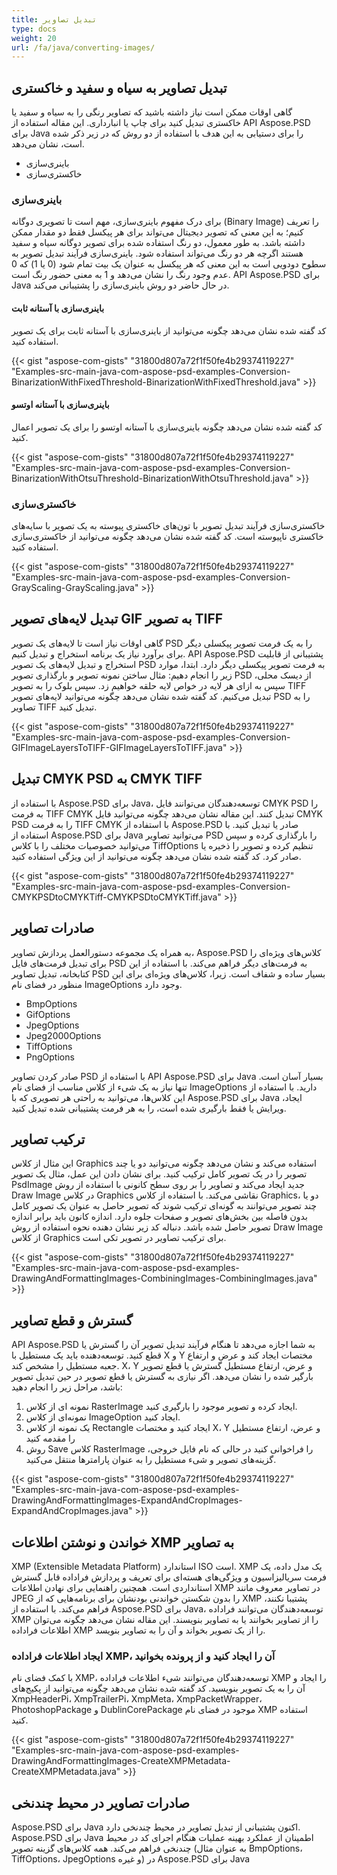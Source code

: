 ```yaml
---
title: تبدیل تصاویر
type: docs
weight: 20
url: /fa/java/converting-images/
---
```


## **تبدیل تصاویر به سیاه و سفید و خاکستری**
گاهی اوقات ممکن است نیاز داشته باشید که تصاویر رنگی را به سیاه و سفید یا خاکستری تبدیل کنید برای چاپ یا انبارداری. این مقاله استفاده از API Aspose.PSD برای Java را برای دستیابی به این هدف با استفاده از دو روش که در زیر ذکر شده است، نشان می‌دهد.

- باینری‌سازی
- خاکستری‌سازی

### **باینری‌سازی**
برای درک مفهوم باینری‌سازی، مهم است تا تصویری دوگانه (Binary Image) را تعریف کنیم؛ به این معنی که تصویر دیجیتال می‌تواند برای هر پیکسل فقط دو مقدار ممکن داشته باشد. به طور معمول، دو رنگ استفاده شده برای تصویر دوگانه سیاه و سفید هستند اگرچه هر دو رنگ می‌تواند استفاده شود. باینری‌سازی فرآیند تبدیل تصویر به سطوح دودویی است به این معنی که هر پیکسل به عنوان یک بیت تمام شود (0 یا 1) که 0 عدم وجود رنگ را نشان می‌دهد و 1 به معنی حضور رنگ است. API Aspose.PSD برای Java در حال حاضر دو روش باینری‌سازی را پشتیبانی می‌کند.

#### **باینری‌سازی با آستانه ثابت**
کد گفته شده نشان می‌دهد چگونه می‌توانید از باینری‌سازی با آستانه ثابت برای یک تصویر استفاده کنید.


{{< gist "aspose-com-gists" "31800d807a72f1f50fe4b29374119227" "Examples-src-main-java-com-aspose-psd-examples-Conversion-BinarizationWithFixedThreshold-BinarizationWithFixedThreshold.java" >}}
#### **باینری‌سازی با آستانه اوتسو**
کد گفته شده نشان می‌دهد چگونه باینری‌سازی با آستانه اوتسو را برای یک تصویر اعمال کنید.


{{< gist "aspose-com-gists" "31800d807a72f1f50fe4b29374119227" "Examples-src-main-java-com-aspose-psd-examples-Conversion-BinarizationWithOtsuThreshold-BinarizationWithOtsuThreshold.java" >}}
### **خاکستری‌سازی**
خاکستری‌سازی فرآیند تبدیل تصویر با تون‌های خاکستری پیوسته به یک تصویر با سایه‌های خاکستری ناپیوسته است. کد گفته شده نشان می‌دهد چگونه می‌توانید از خاکستری‌سازی استفاده کنید.


{{< gist "aspose-com-gists" "31800d807a72f1f50fe4b29374119227" "Examples-src-main-java-com-aspose-psd-examples-Conversion-GrayScaling-GrayScaling.java" >}}
## **تبدیل لایه‌های تصویر GIF به تصویر TIFF**
گاهی اوقات نیاز است تا لایه‌های یک تصویر PSD را به یک فرمت تصویر پیکسلی دیگر برای برآورد نیاز یک برنامه استخراج و تبدیل کنیم. API Aspose.PSD پشتیبانی از قابلیت استخراج و تبدیل لایه‌های یک تصویر PSD به فرمت تصویر پیکسلی دیگر دارد. ابتدا، موارد زیر را انجام دهیم: مثال ساختن نمونه تصویر و بارگذاری تصویر PSD از دیسک محلی، سپس به ازای هر لایه در خواص لایه حلقه خواهیم زد. سپس بلوک را به تصویر TIFF تبدیل می‌کنیم. کد گفته شده نشان می‌دهد چگونه می‌توانید لایه‌های تصویر PSD را به تصاویر TIFF تبدیل کنید.


{{< gist "aspose-com-gists" "31800d807a72f1f50fe4b29374119227" "Examples-src-main-java-com-aspose-psd-examples-Conversion-GIFImageLayersToTIFF-GIFImageLayersToTIFF.java" >}}
## **تبدیل CMYK PSD به CMYK TIFF**
با استفاده از Aspose.PSD برای Java، توسعه‌دهندگان می‌توانند فایل CMYK PSD را به فرمت TIFF CMYK تبدیل کنند. این مقاله نشان می‌دهد چگونه می‌توانید فایل CMYK PSD را به فرمت TIFF CMYK با استفاده از Aspose.PSD صادر یا تبدیل کنید. با استفاده از Aspose.PSD برای Java می‌توانید تصاویر PSD را بارگذاری کرده و سپس می‌توانید خصوصیات مختلف را با کلاس TiffOptions تنظیم کرده و تصویر را ذخیره یا صادر کرد. کد گفته شده نشان می‌دهد چگونه می‌توانید از این ویژگی استفاده کنید.


{{< gist "aspose-com-gists" "31800d807a72f1f50fe4b29374119227" "Examples-src-main-java-com-aspose-psd-examples-Conversion-CMYKPSDtoCMYKTiff-CMYKPSDtoCMYKTiff.java" >}}
## **صادرات تصاویر**
به همراه یک مجموعه دستورالعمل پردازش تصاویر، Aspose.PSD کلاس‌های ویژه‌ای را برای تبدیل فرمت‌های فایل PSD به فرمت‌های دیگر فراهم می‌کند. با استفاده از این کتابخانه، تبدیل تصاویر PSD بسیار ساده و شفاف است. زیرا، کلاس‌های ویژه‌ای برای این منظور در فضای نام ImageOptions وجود دارد.

- BmpOptions
- GifOptions
- JpegOptions
- Jpeg2000Options
- TiffOptions
- PngOptions

صادر کردن تصاویر PSD با استفاده از API Aspose.PSD برای Java بسیار آسان است. تنها نیاز به یک شیء از کلاس مناسب از فضای نام ImageOptions دارید. با استفاده از این کلاس‌ها، می‌توانید به راحتی هر تصویری که با Aspose.PSD برای Java ایجاد، ویرایش یا فقط بارگیری شده است، را به هر فرمت پشتیبانی شده تبدیل کنید.
## **ترکیب تصاویر**
این مثال از کلاس Graphics استفاده می‌کند و نشان می‌دهد چگونه می‌توانید دو یا چند تصویر را در یک تصویر کامل ترکیب کنید. برای نشان دادن این عمل، مثال یک تصویر PsdImage جدید ایجاد می‌کند و تصاویر را بر روی سطح کانونی با استفاده از روش Draw Image در کلاس Graphics نقاشی می‌کند. با استفاده از کلاس Graphics، دو یا چند تصویر می‌توانند به گونه‌ای ترکیب شوند که تصویر حاصل به عنوان یک تصویر کامل بدون فاصله بین بخش‌های تصویر و صفحات جلوه دارد. اندازه کانون باید برابر اندازه تصویر حاصل شده باشد. دنباله کد زیر نشان دهنده نحوه استفاده از روش Draw Image از کلاس Graphics برای ترکیب تصاویر در تصویر تکی است.


{{< gist "aspose-com-gists" "31800d807a72f1f50fe4b29374119227" "Examples-src-main-java-com-aspose-psd-examples-DrawingAndFormattingImages-CombiningImages-CombiningImages.java" >}}
## **گسترش و قطع تصاویر**
API Aspose.PSD به شما اجازه می‌دهد تا هنگام فرآیند تبدیل تصویر آن را گسترش یا قطع کنید. توسعه‌دهنده باید یک مستطیل با X و Y مختصات ایجاد کند و عرض و ارتفاع جعبه مستطیل را مشخص کند. X، Y و عرض، ارتفاع مستطیل گسترش یا قطع تصویر بارگیر شده را نشان می‌دهد. اگر نیازی به گسترش یا قطع تصویر در حین تبدیل تصویر باشد، مراحل زیر را انجام دهید:

1. نمونه ای از کلاس RasterImage ایجاد کرده و تصویر موجود را بارگیری کنید.
1. نمونه‌ای از کلاس ImageOption ایجاد کنید.
1. یک نمونه از کلاس Rectangle ایجاد کنید و مختصات X، Y و عرض، ارتفاع مستطیل را مقدمه کنید
1. روش Save کلاس RasterImage را فراخوانی کنید در حالی که نام فایل خروجی، گزینه‌های تصویر و شیء مستطیل را به عنوان پارامترها منتقل می‌کنید.


{{< gist "aspose-com-gists" "31800d807a72f1f50fe4b29374119227" "Examples-src-main-java-com-aspose-psd-examples-DrawingAndFormattingImages-ExpandAndCropImages-ExpandAndCropImages.java" >}}
## **خواندن و نوشتن اطلاعات XMP به تصاویر**
XMP (Extensible Metadata Platform) استاندارد ISO است. XMP یک مدل داده، یک فرمت سریالیزاسیون و ویژگی‌های هسته‌ای برای تعریف و پردازش فراداده قابل گسترش استانداردی است. همچنین راهنمایی برای نهادن اطلاعات XMP در تصاویر معروف مانند JPEG را بدون شکستن خواندنی بودنشان برای برنامه‌هایی که از XMP پشتیبا نکنند، فراهم می‌کند. با استفاده از Aspose.PSD برای Java، توسعه‌دهندگان می‌توانند فراداده XMP را از تصاویر بخوانند یا به تصاویر بنویسند. این مقاله نشان می‌دهد چگونه می‌توان اطلاعات فراداده XMP را از یک تصویر بخواند و آن را به تصاویر بنویسد.
### **ایجاد اطلاعات فراداده XMP، آن را ایجاد کنید و از پرونده بخوانید**
با کمک فضای نام XMP، توسعه‌دهندگان می‌توانند شیء اطلاعات فراداده XMP را ایجاد و آن را به یک تصویر بنویسید. کد گفته شده نشان می‌دهد چگونه می‌توانید از پکیج‌های XmpHeaderPi، XmpTrailerPi، XmpMeta، XmpPacketWrapper، PhotoshopPackage و DublinCorePackage موجود در فضای نام XMP استفاده کنید.


{{< gist "aspose-com-gists" "31800d807a72f1f50fe4b29374119227" "Examples-src-main-java-com-aspose-psd-examples-DrawingAndFormattingImages-CreateXMPMetadata-CreateXMPMetadata.java" >}}
## **صادرات تصاویر در محیط چندنخی**
Aspose.PSD برای Java اکنون پشتیبانی از تبدیل تصاویر در محیط چندنخی دارد. Aspose.PSD برای Java اطمینان از عملکرد بهینه عملیات هنگام اجرای کد در محیط چندنخی فراهم می‌کند. همه کلاس‌های گزینه تصویر (به عنوان مثال BmpOptions، TiffOptions، JpegOptions و غیره) در Aspose.PSD برای Java
